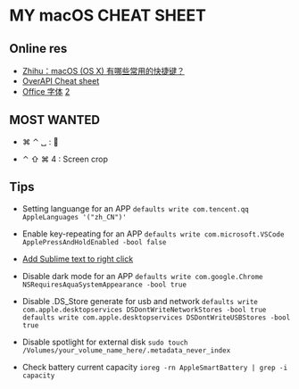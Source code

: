 # MY macOS CHEAT SHEET

## Online res

* [Zhihu：macOS (OS X) 有哪些常用的快捷键？](https://www.zhihu.com/question/20021861)
* [OverAPI Cheat sheet](http://www.extensions.in.th/post/rescue/OSX_KeyCombo_Reference_Guide.pdf)
* [Office 字体](https://github.com/guorenxi/MacFonts) [2](https://bbs.feng.com/read-htm-tid-11828177.html)

## MOST WANTED

* ⌘ ⌃ ␣ : 🤗

* ⌃ ⇧ ⌘ 4 : Screen crop

## Tips

* Setting languange for an APP
  ```defaults write com.tencent.qq  AppleLanguages '("zh_CN")'```

* Enable key-repeating for an APP
  ```defaults write com.microsoft.VSCode ApplePressAndHoldEnabled -bool false```

* [Add Sublime text to right click](https://gist.github.com/idleberg/fc0df222e1df258d525d704042d72582)

* Disable dark mode for an APP
  ```defaults write com.google.Chrome NSRequiresAquaSystemAppearance -bool true```

* Disable .DS_Store generate for usb and network
  ```defaults write com.apple.desktopservices DSDontWriteNetworkStores -bool true```
  ```defaults write com.apple.desktopservices DSDontWriteUSBStores -bool true```

* Disable spotlight for external disk
  ```sudo touch /Volumes/your_volume_name_here/.metadata_never_index```

* Check battery current capacity
  ```ioreg -rn AppleSmartBattery | grep -i capacity```
